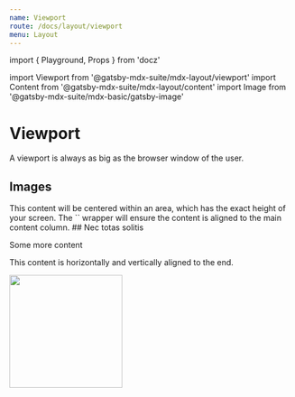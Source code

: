 ```yaml
---
name: Viewport
route: /docs/layout/viewport
menu: Layout
---
```

import { Playground, Props } from 'docz'

import Viewport from '@gatsby-mdx-suite/mdx-layout/viewport'
import Content from '@gatsby-mdx-suite/mdx-layout/content'
import Image from '@gatsby-mdx-suite/mdx-basic/gatsby-image'

# Viewport

A viewport is always as big as the browser window of the user.

<Props of={Viewport} />

## Images

<Playground>
  <Viewport>
  <Content>
    This content will be centered within an area, which has the exact height of your screen.
    The `<Content />` wrapper will ensure the content is aligned to the main content column.
  </Content>
  </Viewport>
  <Viewport colorSet="tomato">
  <Content>
  ## Nec totas solitis

  Some more content
  </Content>
  </Viewport>
  <Viewport horizontalAlign="end" verticalAlign="end">

  This content is horizontally and vertically aligned to the end.

  <Image src="https://source.unsplash.com/random?2" width="200" />

  </Viewport>
</Playground>
